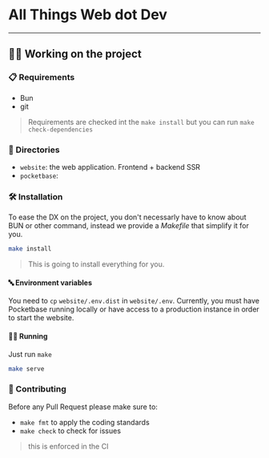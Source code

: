 # All Things Web dot Dev

---

## 👷‍♀️ Working on the project

### 📋 Requirements

- Bun
- git

> Requirements are checked int the `make install` but you can run `make check-dependencies`

### 📁 Directories

- `website`: the web application. Frontend + backend SSR
- `pocketbase`:

### 🛠️ Installation

To ease the DX on the project, you don't necessarly have to know about BUN or other command, instead we provide a _Makefile_ that simplify it for you.

```bash
make install
```

> This is going to install everything for you.

#### 🔤 Environment variables

You need to `cp` `website/.env.dist` in `website/.env`. Currently, you must have
Pocketbase running locally or have access to a production instance in order to
start the website.

#### 🏃‍♂️ Running

Just run `make`

```bash
make serve
```

### 🤝 Contributing

Before any Pull Request please make sure to:

- `make fmt` to apply the coding standards
- `make check` to check for issues

> this is enforced in the CI

